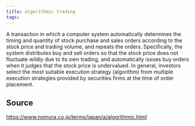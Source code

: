 ```yaml
---
title: algorithmic trading
tags: 
---
```


A transaction in which a computer system automatically determines the timing and quantity of stock purchase and sales orders according to the stock price and trading volume, and repeats the orders. Specifically, the system distributes buy and sell orders so that the stock price does not fluctuate wildly due to its own trading, and automatically issues buy orders when it judges that the stock price is undervalued. In general, investors select the most suitable execution strategy (algorithm) from multiple execution strategies provided by securities firms at the time of order placement.

## Source
https://www.nomura.co.jp/terms/japan/a/algorithmic.html